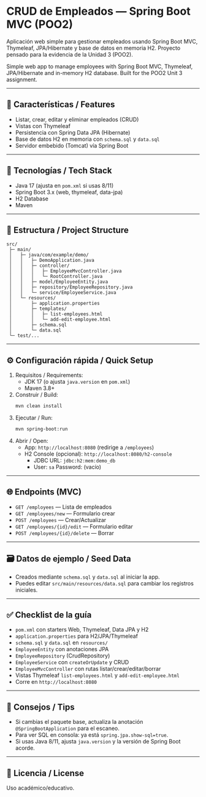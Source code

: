 # CRUD de Empleados — Spring Boot MVC (POO2)

Aplicación web simple para gestionar empleados usando Spring Boot MVC, Thymeleaf, JPA/Hibernate y base de datos en memoria H2. Proyecto pensado para la evidencia de la Unidad 3 (POO2).

Simple web app to manage employees with Spring Boot MVC, Thymeleaf, JPA/Hibernate and in-memory H2 database. Built for the POO2 Unit 3 assignment.

---

## 🚀 Características / Features

- Listar, crear, editar y eliminar empleados (CRUD)
- Vistas con Thymeleaf
- Persistencia con Spring Data JPA (Hibernate)
- Base de datos H2 en memoria con `schema.sql` y `data.sql`
- Servidor embebido (Tomcat) vía Spring Boot

---

## 🧰 Tecnologías / Tech Stack

- Java 17 (ajusta en `pom.xml` si usas 8/11)
- Spring Boot 3.x (web, thymeleaf, data-jpa)
- H2 Database
- Maven

---

## 📂 Estructura / Project Structure

```
src/
 ├─ main/
 │   ├─ java/com/example/demo/
 │   │   ├─ DemoApplication.java
 │   │   ├─ controller/
 │   │   │   ├─ EmployeeMvcController.java
 │   │   │   └─ RootController.java
 │   │   ├─ model/EmployeeEntity.java
 │   │   ├─ repository/EmployeeRepository.java
 │   │   └─ service/EmployeeService.java
 │   └─ resources/
 │       ├─ application.properties
 │       ├─ templates/
 │       │   ├─ list-employees.html
 │       │   └─ add-edit-employee.html
 │       ├─ schema.sql
 │       └─ data.sql
 └─ test/...
```

---

## ⚙️ Configuración rápida / Quick Setup

1. Requisitos / Requirements:
   - JDK 17 (o ajusta `java.version` en `pom.xml`)
   - Maven 3.8+
2. Construir / Build:
   ```bash
   mvn clean install
   ```
3. Ejecutar / Run:
   ```bash
   mvn spring-boot:run
   ```
4. Abrir / Open:
   - App: `http://localhost:8080` (redirige a `/employees`)
   - H2 Console (opcional): `http://localhost:8080/h2-console`
     - JDBC URL: `jdbc:h2:mem:demo_db`
     - User: `sa` Password: (vacío)

---

## 🌐 Endpoints (MVC)

- `GET /employees` — Lista de empleados
- `GET /employees/new` — Formulario crear
- `POST /employees` — Crear/Actualizar
- `GET /employees/{id}/edit` — Formulario editar
- `POST /employees/{id}/delete` — Borrar

---

## 🗃️ Datos de ejemplo / Seed Data

- Creados mediante `schema.sql` y `data.sql` al iniciar la app.
- Puedes editar `src/main/resources/data.sql` para cambiar los registros iniciales.

---

## ✅ Checklist de la guía

- `pom.xml` con starters Web, Thymeleaf, Data JPA y H2
- `application.properties` para H2/JPA/Thymeleaf
- `schema.sql` y `data.sql` en `resources/`
- `EmployeeEntity` con anotaciones JPA
- `EmployeeRepository` (CrudRepository)
- `EmployeeService` con `createOrUpdate` y CRUD
- `EmployeeMvcController` con rutas listar/crear/editar/borrar
- Vistas Thymeleaf `list-employees.html` y `add-edit-employee.html`
- Corre en `http://localhost:8080`

---

## 🧪 Consejos / Tips

- Si cambias el paquete base, actualiza la anotación `@SpringBootApplication` para el escaneo.
- Para ver SQL en consola: ya está `spring.jpa.show-sql=true`.
- Si usas Java 8/11, ajusta `java.version` y la versión de Spring Boot acorde.

---

## 📝 Licencia / License

Uso académico/educativo.
